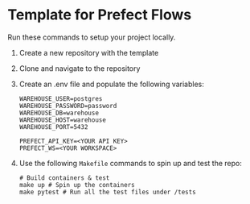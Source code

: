 # Template for Prefect Flows

Run these commands to setup your project locally.

1. Create a new repository with the template
2. Clone and navigate to the repository
3. Create an .env file and populate the following variables:

    ```
    WAREHOUSE_USER=postgres
    WAREHOUSE_PASSWORD=password
    WAREHOUSE_DB=warehouse
    WAREHOUSE_HOST=warehouse
    WAREHOUSE_PORT=5432

    PREFECT_API_KEY=<YOUR API KEY>
    PREFECT_WS=<YOUR WORKSPACE>
    ```

4. Use the following `Makefile` commands to spin up and test the repo:
    ```shell
    # Build containers & test
    make up # Spin up the containers
    make pytest # Run all the test files under /tests
    ```
